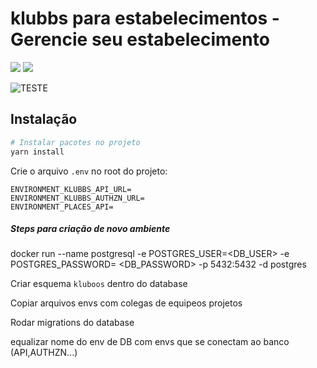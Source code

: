 # klubbs para estabelecimentos - Gerencie seu estabelecimento

![](https://img.shields.io/badge/TypeScript-007ACC?style=for-the-badge&logo=typescript&logoColor=white) ![](https://img.shields.io/badge/React_Native-20232A?style=for-the-badge&logo=react&logoColor=61DAFB)

![TESTE](https://github.com/klubbs/app-establishment/actions/workflows/ios-production.yml/badge.svg)


## Instalação

```bash
# Instalar pacotes no projeto
yarn install
```


Crie o arquivo `.env` no root do projeto:

```dosini
ENVIRONMENT_KLUBBS_API_URL=
ENVIRONMENT_KLUBBS_AUTHZN_URL=
ENVIRONMENT_PLACES_API=
```


##### Steps para criação de novo ambiente

docker run --name postgresql -e POSTGRES_USER=<DB_USER> -e POSTGRES_PASSWORD= <DB_PASSWORD> -p 5432:5432 -d postgres

Criar esquema `kluboos` dentro do database

Copiar arquivos envs com colegas de equipeos projetos

Rodar migrations do database

equalizar nome do env de DB com envs que se conectam ao banco (API,AUTHZN...)
